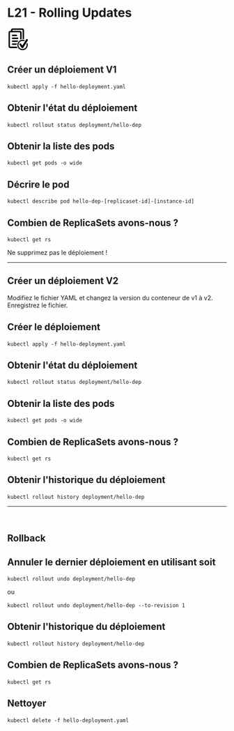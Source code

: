 # L21 - Rolling Updates

![Hands-On Files](../images/checked-files-50px.png)

## Créer un déploiement V1

    kubectl apply -f hello-deployment.yaml

## Obtenir l'état du déploiement

    kubectl rollout status deployment/hello-dep

## Obtenir la liste des pods

    kubectl get pods -o wide

## Décrire le pod

    kubectl describe pod hello-dep-[replicaset-id]-[instance-id]

## Combien de ReplicaSets avons-nous ?

    kubectl get rs

Ne supprimez pas le déploiement !

---

## Créer un déploiement V2

Modifiez le fichier YAML et changez la version du conteneur de v1 à v2. Enregistrez le fichier.
 
## Créer le déploiement

    kubectl apply -f hello-deployment.yaml

## Obtenir l'état du déploiement

    kubectl rollout status deployment/hello-dep

## Obtenir la liste des pods

    kubectl get pods -o wide

## Combien de ReplicaSets avons-nous ?

    kubectl get rs

## Obtenir l'historique du déploiement

    kubectl rollout history deployment/hello-dep

---
 
## Rollback

## Annuler le dernier déploiement en utilisant soit

    kubectl rollout undo deployment/hello-dep

ou

    kubectl rollout undo deployment/hello-dep --to-revision 1

## Obtenir l'historique du déploiement

    kubectl rollout history deployment/hello-dep

## Combien de ReplicaSets avons-nous ?

    kubectl get rs

## Nettoyer

    kubectl delete -f hello-deployment.yaml
